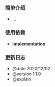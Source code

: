 ### 简单介绍
  * ...

### 使用依赖
  * **implementation**
  
### 更新日志
  * @date 2020/12/02
  * @version 1.1.0
  * @explain 
  
